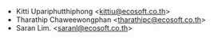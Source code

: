 - Kitti Upariphutthiphong \<<kittiu@ecosoft.co.th>\>
- Tharathip Chaweewongphan \<<tharathipc@ecosoft.co.th>\>
- Saran Lim. \<<saranl@ecosoft.co.th>\>
